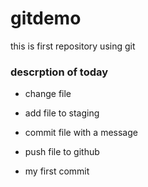 # gitdemo
this is first repository using git
### descrption of today

* change file

* add file to staging
* commit file with a message
* push file to github
* my first commit
